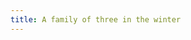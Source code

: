 ```yaml
---
title: A family of three in the winter
---
```

<figure>
<img src="/img/emil-drawing/IMG_0229D.jpg" alt="">
</figure>
